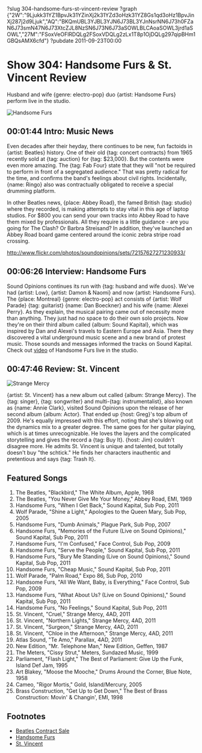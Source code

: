 ?slug 304-handsome-furs-st-vincent-review
?graph {"2W":"9Ljukk31YZ1BpvJk31YZinXj2k31YZd3oHzk31YZ8Gs1qd3oHz1BpvJinXj287j2d9Ljuk","AQ":"BKQmUBL3YJBL3YJN6J73BL3YJnNsrNN6J73h0FZaN6J73smN47N6J73XtcZJL8NzSN6J73N6J73aSOWLBLCAoaSOWL3jrd1aSOWL","27M":"FSoxVeOFlRDQLg2FSoxVDQLg2zLx1T8p1OjDQLg297qipBHm1GBQsAMX6cfd"}
?pubdate 2011-09-23T00:00

# Show 304: Handsome Furs & St. Vincent Review
Husband and wife {genre: electro-pop} duo {artist: Handsome Furs} perform live in the studio.

![Handsome Furs](https://static.soundopinions.org/images/2011/handsomefurs1.jpg)


## 00:01:44 Intro: Music News
Even decades after their heyday, there continues to be new, fun factoids in {artist: Beatles} history. One of their old {tag: concert contracts} from 1965 recently sold at {tag: auction} for {tag: $23,000}. But the contents were even more amazing. The {tag: Fab Four} state that they will "not be required to perform in front of a segregated audience." That was pretty radical for the time, and confirms the band's feelings about civil rights. Incidentally, {name: Ringo} also was contractually obligated to receive a special drumming platform.

In other Beatles news, {place: Abbey Road}, the famed British {tag: studio} where they recorded, is making attempts to stay vital in this age of laptop studios. For $800 you can send your own tracks into Abbey Road to have them mixed by professionals. All they require is a little guidance - are you going for The Clash? Or Barbra Streisand? In addition, they've launched an Abbey Road board game centered around the iconic zebra stripe road crossing.

http://www.flickr.com/photos/soundopinions/sets/72157627271230933/

## 00:06:26 Interview: Handsome Furs 
Sound Opinions continues its run with {tag: husband and wife duos}. We've had {artist: Low}, {artist: Damon & Naomi} and now {artist: Handsome Furs}. The {place: Montreal} {genre: electro-pop} act consists of {artist: Wolf Parade} {tag: guitarist} {name: Dan Boeckner} and his wife {name: Alexei Perry}. As they explain, the musical pairing came out of necessity more than anything. They just had no space to do their own solo projects. Now they're on their third album called {album: Sound Kapital}, which was inspired by Dan and Alexei's travels to Eastern Europe and Asia. There they discovered a vital underground music scene and a new brand of protest music. Those sounds and messages informed the tracks on Sound Kapital. Check out [video](http://www.wbez.org/story/handsome-furs-perform-wbez-studios-sound-opinions-92343) of Handsome Furs live in the studio.

## 00:47:46 Review: St. Vincent
![Strange Mercy](https://static.soundopinions.org/assets/304/27M0.jpg)

{artist: St. Vincent} has a new album out called {album: Strange Mercy}. The {tag: singer}, {tag: songwriter} and multi-{tag: instrumentalist}, also known as {name: Annie Clark}, visited Sound Opinions upon the release of her second album {album: Actor}. That ended up {host: Greg}'s top album of 2009. He's equally impressed with this effort, noting that she's blowing out the dynamics mix to a greater degree. The same goes for her guitar playing, which is at times unrecognizable. He loves the layers and the complicated storytelling and gives the record a {tag: Buy It}. {host: Jim} couldn't disagree more. He admits St. Vincent is unique and talented, but totally doesn't buy "the schtick." He finds her characters inauthentic and pretentious and says {tag: Trash It}. 

## Featured Songs
1. The Beatles, "Blackbird," The White Album, Apple, 1968
2. The Beatles, "You Never Give Me Your Money," Abbey Road, EMI, 1969
3. Handsome Furs, "When I Get Back," Sound Kapital, Sub Pop, 2011
4. Wolf Parade, "Shine a Light," Apologies to the Queen Mary, Sub Pop, 2005
5. Handsome Furs, "Dumb Animals," Plague Park, Sub Pop, 2007
6. Handsome Furs, "Memories of the Future (Live on Sound Opinions)," Sound Kapital, Sub Pop, 2011
7. Handsome Furs, "I'm Confused," Face Control, Sub Pop, 2009
8. Handsome Furs, "Serve the People," Sound Kapital, Sub Pop, 2011
9. Handsome Furs, "Bury Me Standing (Live on Sound Opinions)," Sound Kapital, Sub Pop, 2011
10. Handsome Furs, "Cheap Music," Sound Kapital, Sub Pop, 2011
11. Wolf Parade, "Palm Road," Expo 86, Sub Pop, 2010
12. Handsome Furs, "All We Want, Baby, is Everything," Face Control, Sub Pop, 2009
13. Handsome Furs, "What About Us? (Live on Sound Opinions)," Sound Kapital, Sub Pop, 2011
14. Handsome Furs, "No Feelings," Sound Kapital, Sub Pop, 2011
15. St. Vincent, "Cruel," Strange Mercy, 4AD, 2011
16. St. Vincent, "Northern Lights," Strange Mercy, 4AD, 2011
17. St. Vincent, "Surgeon," Strange Mercy, 4AD, 2011
18. St. Vincent, "Chloe in the Afternoon," Strange Mercy, 4AD, 2011
19. Atlas Sound, "Te Amo," Parallax, 4AD, 2011
20. New Edition, "Mr. Telephone Man," New Edition, Geffen, 1987
21. The Meters, "Cissy Strut," Meters, Sundazed Music, 1999
22. Parliament, "Flash Light," The Best of Parliament: Give Up the Funk, Island Def Jam, 1995
23. Art Blakey, "Moose the Mooche," Drums Around the Corner, Blue Note, 1958
24. Cameo, "Rigor Mortis," Gold, Island/Mercury, 2005
25. Brass Construction, "Get Up to Get Down," The Best of Brass Construction: Movin' & Changin', EMI, 1998

## Footnotes
- [Beatles Contract Sale](http://www.reuters.com/article/2011/09/21/us-beatles-idUSTRE78K5B520110921)
- [Handsome Furs](https://www.subpop.com/releases/handsome_furs%2Fsound_kapital)
- [St. Vincent](http://ilovestvincent.com/)
